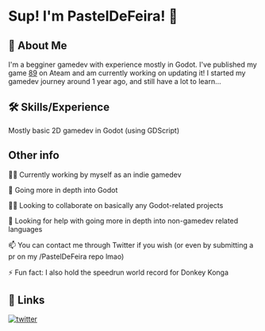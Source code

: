 
# Sup! I'm PastelDeFeira! 👋


## 🚀 About Me
I'm a begginer gamedev with experience mostly in Godot. I've published my game [89](https://store.steampowered.com/app/2134360/89/) on Ateam and am currently working on updating it! I started my gamedev journey around 1 year ago, and still have a lot to learn...




## 🛠 Skills/Experience
Mostly basic 2D gamedev in Godot (using GDScript)




## Other info
👩‍💻 Currently working by myself as an indie gamedev

🧠 Going more in depth into Godot

👯‍♀️ Looking to collaborate on basically any Godot-related projects

🤔 Looking for help with going more in depth into non-gamedev related languages

📫 You can contact me through Twitter if you wish (or even by submitting a pr on my /PastelDeFeira repo lmao)

⚡️ Fun fact: I also hold the speedrun world record for Donkey Konga


## 🔗 Links
[![twitter](https://img.shields.io/badge/twitter-1DA1F2?style=for-the-badge&logo=twitter&logoColor=white)](https://twitter.com/pasteldefeira6)
